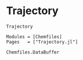 # Trajectory

```@docs
Trajectory
```

```@autodocs
Modules = [Chemfiles]
Pages   = ["Trajectory.jl"]
```

```@docs
Chemfiles.DataBuffer
```

